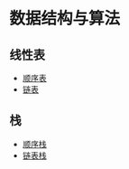 数据结构与算法
===

## 线性表
- [顺序表](https://wangwei.one/posts/e7455888.html)
- [链表](https://wangwei.one/posts/cdd4b01b.html)

## 栈
- [顺序栈](https://wangwei.one/posts/d1e0a844.html#%E9%A1%BA%E5%BA%8F%E6%A0%88)
- [链表栈](https://wangwei.one/posts/d1e0a844.html#%E9%93%BE%E8%A1%A8%E6%A0%88)

